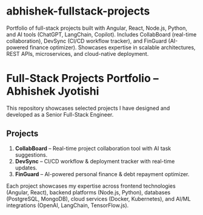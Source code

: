 # abhishek-fullstack-projects
Portfolio of full-stack projects built with Angular, React, Node.js, Python, and AI tools (ChatGPT, LangChain, Copilot). Includes CollabBoard (real-time collaboration), DevSync (CI/CD workflow tracker), and FinGuard (AI-powered finance optimizer). Showcases expertise in scalable architectures, REST APIs, microservices, and cloud-native deployment.

# Full-Stack Projects Portfolio – Abhishek Jyotishi

This repository showcases selected projects I have designed and developed as a Senior Full-Stack Engineer.

## Projects
1. **CollabBoard** – Real-time project collaboration tool with AI task suggestions.
2. **DevSync** – CI/CD workflow & deployment tracker with real-time updates.
3. **FinGuard** – AI-powered personal finance & debt repayment optimizer.

Each project showcases my expertise across frontend technologies (Angular, React), backend platforms (Node.js, Python), databases (PostgreSQL, MongoDB), cloud services (Docker, Kubernetes), and AI/ML integrations (OpenAI, LangChain, TensorFlow.js).
